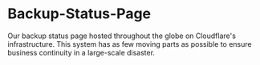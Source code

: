 # Backup-Status-Page
Our backup status page hosted throughout the globe on Cloudflare's infrastructure. This system has as few moving parts as possible to ensure business continuity in a large-scale disaster.
